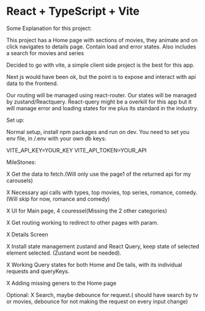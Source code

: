 # React + TypeScript + Vite

Some Explanation for this project:

This project has a Home page with sections of movies, they animate and on click navigates to details page. Contain load and error states. Also includes a search for movies and series

Decided to go with vite, a simple client side project is the best for this app.

Next js would have been ok, but the point is to expose and interact with api data to the frontend.

Our routing will be managed using react-router.
Our states will be managed by zustand/Reactquery. React-query might be a overkill for this app but it will manage error and loading states for me plus its standard in the industry.

Set up:

Normal setup, install npm packages and run on dev.
You need to set you env file, in /.env with your own db keys:

VITE_API_KEY=YOUR_KEY
VITE_API_TOKEN=YOUR_API

MileStones:

X Get the data to fetch.(Will only use the page1 of the returned api for my carousels)

X Necessary api calls with types, top movies, top series, romance, comedy.(Will skip for now, romance and comedy)

X UI for Main page, 4 couressel(Missing the 2 other categories)

X Get routing working to redirect to other pages with param.

X Details Screen

X Install state management zustand and React Query, keep state of selected element selected. (Zustand wont be needed).

X Working Query states for both Home and De tails, with its individual requests and queryKeys.

X Adding missing geners to the Home page

Optional:
X Search, maybe debounce for request.( should have search by tv or movies, debounce for not making the request on every input change)
